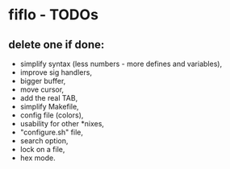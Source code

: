 # fiflo - TODOs
## delete one if done:
- simplify syntax (less numbers - more defines and variables),
- improve sig handlers,
- bigger buffer,
- move cursor,
- add the real TAB,
- simplify Makefile,
- config file (colors),
- usability for other *nixes,
- "configure.sh" file,
- search option,
- lock on a file,
- hex mode.
